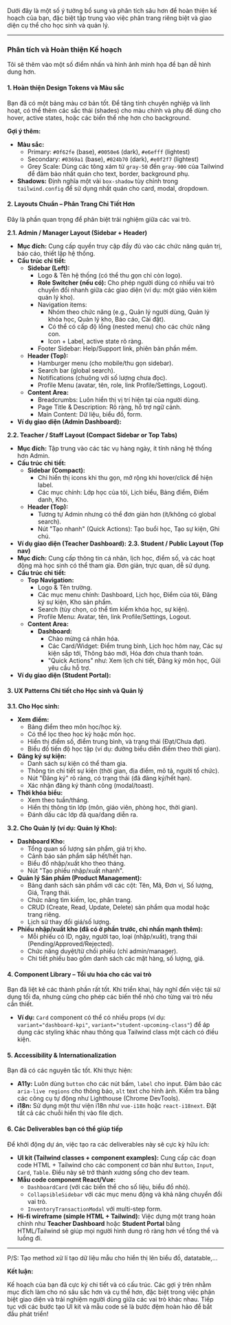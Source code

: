 Dưới đây là một số ý tưởng bổ sung và phân tích sâu hơn để hoàn thiện kế hoạch của bạn, đặc biệt tập trung vào việc phân trang riêng biệt và giao diện cụ thể cho học sinh và quản lý.

---

### Phân tích và Hoàn thiện Kế hoạch

Tôi sẽ thêm vào một số điểm nhấn và hình ảnh minh họa để bạn dễ hình dung hơn.

#### 1. Hoàn thiện Design Tokens và Màu sắc

Bạn đã có một bảng màu cơ bản tốt. Để tăng tính chuyên nghiệp và linh hoạt, có thể thêm các sắc thái (shades) cho màu chính và phụ để dùng cho hover, active states, hoặc các biến thể nhẹ hơn cho background.

**Gợi ý thêm:**
*   **Màu sắc:**
    *   Primary: `#0f62fe` (base), `#0050e6` (dark), `#e6efff` (lightest)
    *   Secondary: `#0369a1` (base), `#024b70` (dark), `#e0f2f7` (lightest)
    *   Grey Scale: Dùng các tông xám từ `gray-50` đến `gray-900` của Tailwind để đảm bảo nhất quán cho text, border, background phụ.
*   **Shadows:** Định nghĩa một vài `box-shadow` tùy chỉnh trong `tailwind.config` để sử dụng nhất quán cho card, modal, dropdown.

#### 2. Layouts Chuẩn – Phân Trang Chi Tiết Hơn

Đây là phần quan trọng để phân biệt trải nghiệm giữa các vai trò.

**2.1. Admin / Manager Layout (Sidebar + Header)**
*   **Mục đích:** Cung cấp quyền truy cập đầy đủ vào các chức năng quản trị, báo cáo, thiết lập hệ thống.
*   **Cấu trúc chi tiết:**
    *   **Sidebar (Left):**
        *   Logo & Tên hệ thống (có thể thu gọn chỉ còn logo).
        *   **Role Switcher (nếu có):** Cho phép người dùng có nhiều vai trò chuyển đổi nhanh giữa các giao diện (ví dụ: một giáo viên kiêm quản lý kho).
        *   Navigation items:
            *   Nhóm theo chức năng (e.g., Quản lý người dùng, Quản lý khóa học, Quản lý kho, Báo cáo, Cài đặt).
            *   Có thể có cấp độ lồng (nested menu) cho các chức năng con.
            *   Icon + Label, active state rõ ràng.
        *   Footer Sidebar: Help/Support link, phiên bản phần mềm.
    *   **Header (Top):**
        *   Hamburger menu (cho mobile/thu gọn sidebar).
        *   Search bar (global search).
        *   Notifications (chuông với số lượng chưa đọc).
        *   Profile Menu (avatar, tên, role, link Profile/Settings, Logout).
    *   **Content Area:**
        *   Breadcrumbs: Luôn hiển thị vị trí hiện tại của người dùng.
        *   Page Title & Description: Rõ ràng, hỗ trợ ngữ cảnh.
        *   Main Content: Dữ liệu, biểu đồ, form.
*   **Ví dụ giao diện (Admin Dashboard):**
    


**2.2. Teacher / Staff Layout (Compact Sidebar or Top Tabs)**
*   **Mục đích:** Tập trung vào các tác vụ hàng ngày, ít tính năng hệ thống hơn Admin.
*   **Cấu trúc chi tiết:**
    *   **Sidebar (Compact):**
        *   Chỉ hiển thị icons khi thu gọn, mở rộng khi hover/click để hiện label.
        *   Các mục chính: Lớp học của tôi, Lịch biểu, Bảng điểm, Điểm danh, Kho.
    *   **Header (Top):**
        *   Tương tự Admin nhưng có thể đơn giản hơn (ít/không có global search).
        *   Nút "Tạo nhanh" (Quick Actions): Tạo buổi học, Tạo sự kiện, Ghi chú.
*   **Ví dụ giao diện (Teacher Dashboard):**
    **2.3. Student / Public Layout (Top nav)**
*   **Mục đích:** Cung cấp thông tin cá nhân, lịch học, điểm số, và các hoạt động mà học sinh có thể tham gia. Đơn giản, trực quan, dễ sử dụng.
*   **Cấu trúc chi tiết:**
    *   **Top Navigation:**
        *   Logo & Tên trường.
        *   Các mục menu chính: Dashboard, Lịch học, Điểm của tôi, Đăng ký sự kiện, Kho sản phẩm.
        *   Search (tùy chọn, có thể tìm kiếm khóa học, sự kiện).
        *   Profile Menu: Avatar, tên, link Profile/Settings, Logout.
    *   **Content Area:**
        *   **Dashboard:**
            *   Chào mừng cá nhân hóa.
            *   Các Card/Widget: Điểm trung bình, Lịch học hôm nay, Các sự kiện sắp tới, Thông báo mới, Hóa đơn chưa thanh toán.
            *   "Quick Actions" như: Xem lịch chi tiết, Đăng ký môn học, Gửi yêu cầu hỗ trợ.
*   **Ví dụ giao diện (Student Portal):**
    

#### 3. UX Patterns Chi tiết cho Học sinh và Quản lý

**3.1. Cho Học sinh:**

*   **Xem điểm:**
    *   Bảng điểm theo môn học/học kỳ.
    *   Có thể lọc theo học kỳ hoặc môn học.
    *   Hiển thị điểm số, điểm trung bình, và trạng thái (Đạt/Chưa đạt).
    *   Biểu đồ tiến độ học tập (ví dụ: đường biểu diễn điểm theo thời gian).
*   **Đăng ký sự kiện:**
    *   Danh sách sự kiện có thể tham gia.
    *   Thông tin chi tiết sự kiện (thời gian, địa điểm, mô tả, người tổ chức).
    *   Nút "Đăng ký" rõ ràng, có trạng thái (đã đăng ký/hết hạn).
    *   Xác nhận đăng ký thành công (modal/toast).
*   **Thời khóa biểu:**
    *   Xem theo tuần/tháng.
    *   Hiển thị thông tin lớp (môn, giáo viên, phòng học, thời gian).
    *   Đánh dấu các lớp đã qua/đang diễn ra.

**3.2. Cho Quản lý (ví dụ: Quản lý Kho):**

*   **Dashboard Kho:**
    *   Tổng quan số lượng sản phẩm, giá trị kho.
    *   Cảnh báo sản phẩm sắp hết/hết hạn.
    *   Biểu đồ nhập/xuất kho theo tháng.
    *   Nút "Tạo phiếu nhập/xuất nhanh".
*   **Quản lý Sản phẩm (Product Management):**
    *   Bảng danh sách sản phẩm với các cột: Tên, Mã, Đơn vị, Số lượng, Giá, Trạng thái.
    *   Chức năng tìm kiếm, lọc, phân trang.
    *   CRUD (Create, Read, Update, Delete) sản phẩm qua modal hoặc trang riêng.
    *   Lịch sử thay đổi giá/số lượng.
*   **Phiếu nhập/xuất kho (đã có ở phần trước, chỉ nhấn mạnh thêm):**
    *   Mỗi phiếu có ID, ngày, người tạo, loại (nhập/xuất), trạng thái (Pending/Approved/Rejected).
    *   Chức năng duyệt/từ chối phiếu (chỉ admin/manager).
    *   Chi tiết phiếu bao gồm danh sách các mặt hàng, số lượng, giá.

#### 4. Component Library – Tối ưu hóa cho các vai trò

Bạn đã liệt kê các thành phần rất tốt. Khi triển khai, hãy nghĩ đến việc tái sử dụng tối đa, nhưng cũng cho phép các biến thể nhỏ cho từng vai trò nếu cần thiết.

*   **Ví dụ:** `Card` component có thể có nhiều props (ví dụ: `variant="dashboard-kpi"`, `variant="student-upcoming-class"`) để áp dụng các styling khác nhau thông qua Tailwind class một cách có điều kiện.

#### 5. Accessibility & Internationalization

Bạn đã có các nguyên tắc tốt. Khi thực hiện:

*   **A11y:** Luôn dùng `button` cho các nút bấm, `label` cho input. Đảm bảo các `aria-live regions` cho thông báo, `alt` text cho hình ảnh. Kiểm tra bằng các công cụ tự động như Lighthouse (Chrome DevTools).
*   **i18n:** Sử dụng một thư viện i18n như `vue-i18n` hoặc `react-i18next`. Đặt tất cả các chuỗi hiển thị vào file dịch.

#### 6. Các Deliverables bạn có thể giúp tiếp

Để khởi động dự án, việc tạo ra các deliverables này sẽ cực kỳ hữu ích:

*   **UI kit (Tailwind classes + component examples):** Cung cấp các đoạn code HTML + Tailwind cho các component cơ bản như `Button`, `Input`, `Card`, `Table`. Điều này sẽ trở thành xương sống cho dev team.
*   **Mẫu code component React/Vue:**
    *   `DashboardCard` (với các biến thể cho số liệu, biểu đồ nhỏ).
    *   `CollapsibleSidebar` với các mục menu động và khả năng chuyển đổi vai trò.
    *   `InventoryTransactionModal` với multi-step form.
*   **Hi-fi wireframe (simple HTML + Tailwind):** Việc dựng một trang hoàn chỉnh như **Teacher Dashboard** hoặc **Student Portal** bằng HTML/Tailwind sẽ giúp mọi người hình dung rõ ràng hơn về tổng thể và luồng đi.

---

P/S: Tạo method xử lí tạo dữ liệu mẫu cho hiển thị lên biểu đồ, datatable,...

**Kết luận:**

Kế hoạch của bạn đã cực kỳ chi tiết và có cấu trúc. Các gợi ý trên nhằm mục đích làm cho nó sâu sắc hơn và cụ thể hơn, đặc biệt trong việc phân biệt giao diện và trải nghiệm người dùng giữa các vai trò khác nhau. Tiếp tục với các bước tạo UI kit và mẫu code sẽ là bước đệm hoàn hảo để bắt đầu phát triển!
